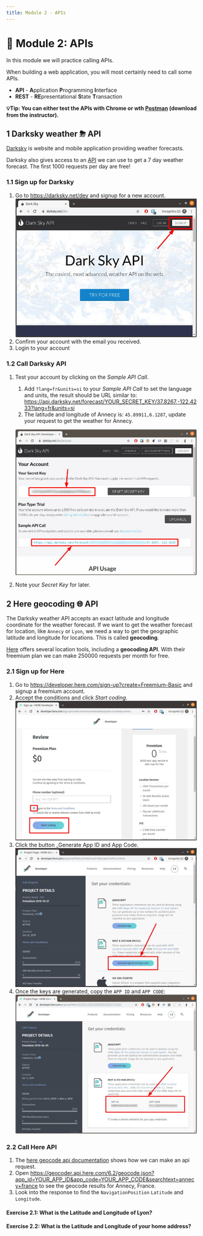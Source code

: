 ```yaml
---
title: Module 2 - APIs
---
```


# 🤖 Module 2: APIs

In this module we will practice calling APIs.

When building a web application, you will most certainly need to call some APIs.

* **API** - **A**pplication **P**rogramming **I**nterface
* **REST** - **RE**presentational **S**tate **T**ransaction

**💡Tip: You can either test the APIs with Chrome or wth [Postman](https://www.getpostman.com/) (download from the instructor).**

## 1 Darksky weather ⛈ API

[Darksky](https://darksky.net) is website and mobile application providing weather forecasts.

Darksky also gives access to an [API](https://darksky.net/dev) we can use to get a 7 day weather forecast. The first 1000 requests per day are free!

### 1.1 Sign up for Darksky
1. Go to https://darksky.net/dev and signup for a new account.
   ![darksky signup](images/darksky-signup.jpg)
1. Confirm your account with the email you received.
1. Login to your account

### 1.2 Call Darksky API
1. Test your account by clicking on the _Sample API Call_.
   1. Add `?lang=fr&units=si` to your _Sample API Call_ to set the language and units, the result should be URL similar to: https://api.darksky.net/forecast/YOUR_SECRET_KEY/37.8267,-122.4233?lang=fr&units=si
   1. The latitude and longitude of Annecy is: `45.89911,6.1287`, update your request to get the weather for Annecy.
  
   ![darksky api key](images/darksky-api.jpg)
1. Note your _Secret Key_ for later.

## 2 Here geocoding 🌐 API

The Darksky weather API accepts an exact latitude and longitude coordinate for the weather forecast. If we want to get the weather forecast for location, like `Annecy` or `Lyon`, we need a way to get the geographic latitude and longitude for locations. This is called **geocoding**.

[Here](https://www.here.com/) offers several location tools, including a **geocoding API**. With their freemium plan we can make 250000 requests per month for free.

### 2.1 Sign up for Here
1. Go to https://developer.here.com/sign-up?create=Freemium-Basic and signup a freemium account.
1. Accept the conditions and click _Start coding_.
   ![here signup](images/here-signup.jpg)
1. Click the button _Generate App ID and App Code.
   ![here generate keys](images/here-create-keys.jpg)
1. Once the keys are generated, copy the `APP ID` and `APP CODE`:
   ![here api keys](images/here-api.jpg)

### 2.2 Call Here API
1. The [here geocode api documentation](https://developer.here.com/documentation/geocoder/topics/quick-start-geocode.html) shows how we can make an api request.
1. Open https://geocoder.api.here.com/6.2/geocode.json?app_id=YOUR_APP_ID&app_code=YOUR_APP_CODE&searchtext=annecy+france to see the geocode results for Annecy, France.
1. Look into the response to find the `NavigationPosition` `Latitude` and `Longitude`.

#### Exercise 2.1: What is the Latitude and Longitude of Lyon?

#### Exercise 2.2: What is the Latitude and Longitude of your home address?